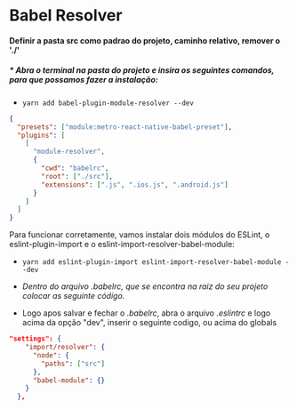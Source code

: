 # Babel Resolver

#### Definir a pasta src como padrao do projeto, caminho relativo, remover o './'

##### \* Abra o terminal na pasta do projeto e insira os seguintes comandos, para que possamos fazer a instalação:

- `yarn add babel-plugin-module-resolver --dev`

```json
{
  "presets": ["module:metro-react-native-babel-preset"],
  "plugins": [
    [
      "module-resolver",
      {
        "cwd": "babelrc",
        "root": ["./src"],
        "extensions": [".js", ".ios.js", ".android.js"]
      }
    ]
  ]
}
```

Para funcionar corretamente, vamos instalar dois módulos do ESLint, o eslint-plugin-import e o eslint-import-resolver-babel-module:

- `yarn add eslint-plugin-import eslint-import-resolver-babel-module --dev`

* _Dentro do arquivo .babelrc, que se encontra na raiz do seu projeto colocar as seguinte código._

- Logo apos salvar e fechar o _.babelrc_, abra o arquivo _.eslintrc_ e logo acima da opção "dev", inserir o seguinte codigo, ou acima do globals

```json
"settings": {
    "import/resolver": {
      "node": {
        "paths": ["src"]
      },
      "babel-module": {}
    }
  },
```

